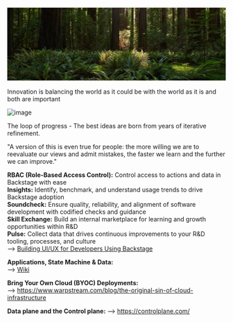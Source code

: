 ![](https://github.com/ankumar/architecture/blob/main/images/product%20development%2C%20change%2C%20and%20improvement.jpeg)

Innovation is balancing the world as it could be with the world as it is and both are important

![image](https://user-images.githubusercontent.com/658791/209478115-2fefbd42-26ce-4552-be01-bdc84a109277.png)

The loop of progress - The best ideas are born from years of iterative refinement.

"A version of this is even true for people: the more willing we are to reevaluate our views and admit mistakes, the faster we learn and the further we can improve."

**RBAC (Role-Based Access Control):** Control access to actions and data in Backstage with ease  
**Insights:** Identify, benchmark, and understand usage trends to drive Backstage adoption  
**Soundcheck:** Ensure quality, reliability, and alignment of software development with codified checks and guidance  
**Skill Exchange:** Build an internal marketplace for learning and growth opportunities within R&D  
**Pulse:** Collect data that drives continuous improvements to your R&D tooling, processes, and culture  
--> [Building UI/UX for Developers Using Backstage](https://backstage.spotify.com/docs/)  

**Applications, State Machine & Data:**  
--> [Wiki](https://github.com/ankumar/Open-software-design/wiki)

**Bring Your Own Cloud (BYOC) Deployments:**  
--> https://www.warpstream.com/blog/the-original-sin-of-cloud-infrastructure  

**Data plane and the Control plane:** 
--> https://controlplane.com/ 

  

